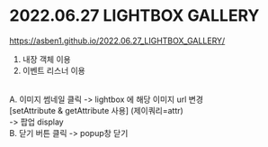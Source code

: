 # 2022.06.27 LIGHTBOX GALLERY
https://asben1.github.io/2022.06.27_LIGHTBOX_GALLERY/
<br>
1. 내장 객체 이용
2. 이벤트 리스너 이용
<br>
A. 이미지 썸네일 클릭 
-> lightbox 에 해당 이미지 url 변경<br>
   [setAttribute & getAttribute 사용] (제이쿼리=attr)<br>
-> 팝업 display
<br>
B. 닫기 버튼 클릭
-> popup창 닫기
